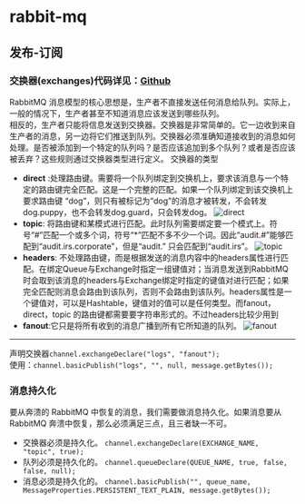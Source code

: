 # rabbit-mq
## 发布-订阅
### 交换器(exchanges)代码详见：[Github](https://github.com/mgljava/rabbit-mq)
RabbitMQ 消息模型的核心思想是，生产者不直接发送任何消息给队列。实际上，一般的情况下，生产者甚至不知道消息应该发送到哪些队列。  
相反的，生产者只能将信息发送到交换器。交换器是非常简单的。它一边收到来自生产者的消息，另一边将它们推送到队列。交换器必须准确知道接收到的消息如何处理。是否被添加到一个特定的队列吗？是否应该追加到多个队列？或者是否应该被丢弃？这些规则通过交换器类型进行定义。
交换器的类型
* **direct** :处理路由键。需要将一个队列绑定到交换机上，要求该消息与一个特定的路由键完全匹配。这是一个完整的匹配。如果一个队列绑定到该交换机上要求路由键 “dog”，则只有被标记为“dog”的消息才被转发，不会转发dog.puppy，也不会转发dog.guard，只会转发dog。
![direct](http://dl.iteye.com/upload/attachment/264104/0ec0f465-49c6-361c-ae2b-dd951a6ed1a9.png)
* **topic**: 将路由键和某模式进行匹配。此时队列需要绑定要一个模式上。符号“#”匹配一个或多个词，符号“*”匹配不多不少一个词。因此“audit.#”能够匹配到“audit.irs.corporate”，但是“audit.” 只会匹配到“audit.irs”。
![topic](http://dl.iteye.com/upload/attachment/264108/11171ab4-af07-3ff6-bdf6-d1febda679c3.png)
* **headers**: 不处理路由键，而是根据发送的消息内容中的headers属性进行匹配。在绑定Queue与Exchange时指定一组键值对；当消息发送到RabbitMQ时会取到该消息的headers与Exchange绑定时指定的键值对进行匹配；如果完全匹配则消息会路由到该队列，否则不会路由到该队列。headers属性是一个键值对，可以是Hashtable，键值对的值可以是任何类型。而fanout，direct，topic 的路由键都需要要字符串形式的。不过headers比较少用到  
* **fanout**:它只是将所有收到的消息广播到所有它所知道的队列。 
![fanout](http://dl.iteye.com/upload/attachment/264106/0bbdcd3d-9fc6-3107-b7e0-db67c174d46a.png)
---
声明交换器`channel.exchangeDeclare("logs", "fanout");`  
使用：`channel.basicPublish("logs", "", null, message.getBytes());`
### 消息持久化
要从奔溃的 RabbitMQ 中恢复的消息，我们需要做消息持久化。如果消息要从 RabbitMQ 奔溃中恢复，那么必须满足三点，且三者缺一不可。
* 交换器必须是持久化。
`channel.exchangeDeclare(EXCHANGE_NAME, "topic", true);`
* 队列必须是持久化的。
`channel.queueDeclare(QUEUE_NAME, true, false, false, null);`
* 消息必须是持久化的。
`channel.basicPublish("", queue_name, MessageProperties.PERSISTENT_TEXT_PLAIN, message.getBytes());`







